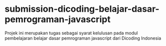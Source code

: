 # submission-dicoding-belajar-dasar-pemrograman-javascript
Projek ini merupakan tugas sebagai syarat kelulusan pada modul pembelajaran belajar dasar pemrograman javascript dari Dicoding Indonesia
